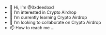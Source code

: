 - 👋 Hi, I’m @0xdeedoxd
- 👀 I’m interested in Crypto Airdrop
- 🌱 I’m currently learning Crypto Airdrop
- 💞️ I’m looking to collaborate on Crypto Airdrop
- 📫 How to reach me ...

<!---
0xdeedoxd/0xdeedoxd is a ✨ special ✨ repository because its `README.md` (this file) appears on your GitHub profile.
You can click the Preview link to take a look at your changes.
--->
